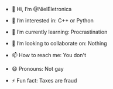 - 👋 Hi, I’m @NielEletronica

- 👀 I’m interested in: C++ or Python

- 🌱 I’m currently learning: Procrastination

- 💞️ I’m looking to collaborate on: Nothing

- 📫 How to reach me: You don't

- 😄 Pronouns: Not gay

- ⚡ Fun fact: Taxes are fraud
